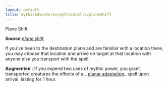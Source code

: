 ```yaml
---
layout: default
title: mythicAdventures/mythicSpells/planeShift
---
```

Plane Shift

**Source** [_plane shift_](spells/planeShift#_plane-shift)

If you've been to the destination plane and are familiar with a location there, you may choose that location and arrive on target at that location with anyone else you transport with the spell.

**Augmented** : If you expend two uses of mythic power, you grant transported creatures the effects of a _ [planar adaptation](advanced/spells/planarAdaptation#_planar-adaptation)_ spell upon arrival, lasting for 1 hour.

